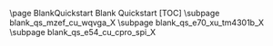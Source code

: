 \page BlankQuickstart Blank Quickstart
[TOC]
\subpage blank_qs_mzef_cu_wqvga_X
\subpage blank_qs_e70_xu_tm4301b_X
\subpage blank_qs_e54_cu_cpro_spi_X